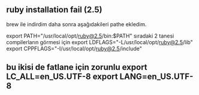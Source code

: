## ruby installation fail (2.5)

brew ile indirdim daha sonra aşağıdakileri pathe ekledim. 

export PATH="/usr/local/opt/ruby@2.5/bin:$PATH"
sıradaki 2 tanesi compilerların görmesi için
export LDFLAGS="-L/usr/local/opt/ruby@2.5/lib"
export CPPFLAGS="-I/usr/local/opt/ruby@2.5/include"

bu ikisi de fatlane için zorunlu
export LC_ALL=en_US.UTF-8
export LANG=en_US.UTF-8
------
